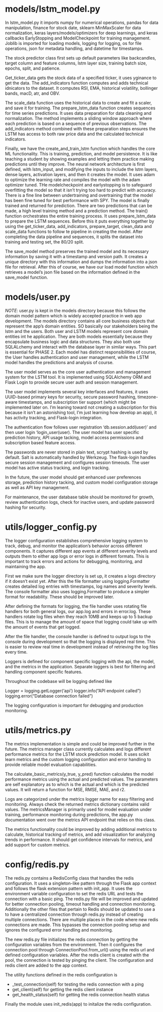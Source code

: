 # models/lstm_model.py

In lstm_model.py it imports numpy for numerical operations, pandas for data manipulation, finance for stock date, sklearn MinMaxScaler for data normalization, keras layers/models/optimizers for deep learnings, and keras callbacks EarlyStopping and ModelCheckpoint for training management. Joblib is imported for loading models, logging for logging, os for file operations, json for metadata handling, and datetime for timestamps. 

The stock predictor class first sets up default parameters like backcandles, target column and feature columns, lstm layer size, training batch size, epochs, split, and patience. 

Get_ticker_data gets the stock data of a specified ticker, it uses yginance to get the data. The add_indicators function computes and adds technical idnicators to the dataset. It computes RSI, EMA, historical volatility, bollinger bands, macD, atr, and OBV. 

The scale_data function uses the historical data to create and fit a scaler, and save it for training. The prepare_lstm_data function creates sequences for time series predictions. It uses data preparation for data cleaning and normalization. The method implements a sliding window approach where each prediction is based on a sequence of previous observations. The add_indicators method combined with these preparation steps ensures the LSTM has access to both raw price data and the calculated technical indicators. 


Finally, we have the create_and_train_lstm function which handles the core ML functionality. This is training, prediction, and model persistence. It is like teaching a student by showing examples and letting them practice making predictions until they improve. The neural network architecture is first defined, with lstm_input, and modifying the inputs to include the lstm layers, dense layers, activation layers, and then it creates the model. It uses adam to optimize the learning rate and compiles the model with the adam optimizer tuned. THe modelcheckpoint and earlystopping is to safeguard overfitting the model so that it isn’t trying too hard to predict with accuracy. There is a fine line between undertraining and overtraining that the model has been fine tuned for best performance with SPY. The model is finally trained and returned for prediction. There are two predictions that can be made, a high level training method and a prediction method. The train() function orchestrates the entire training process. It uses prepare_lstm_data to prepare the LSTM sequences. Before this it puts everything together by using the get_ticker_data, add_indicators, prepare_target, clean_data and scale_data functions to follow te pipeline in creating the model. After completing the data pipeline and sequences, it splits the dataset into training and testing set, the 80/20 split. 

The save_model method preserves the trained model and its necessary information by saving it with a timestamp and version path. It creates a unique directory with this information and dumps the information into a json file for retrieval. After this of course, we have our load model function which retrieves a model’s json file based on the information defined in the save_model function. 


# models/user.py

*NOTE*: 
user.py is kept in the models directory because this follows the domain model pattern which is widely accepted practice in web app development. The models directory contains all core business objects that represent the app’s domain entities. SO basically our stakeholders being the lstm and the users. Both user and LSTM models represent core domain entities int he application. They are both models essentially because they encapsulate business logic and data structures. They also both use SQLALchemy and interact with the database layer in similar ways. This part is essential for PHASE 2. Each model has distinct responsibilities of course, the User handles authentication and user management, while the LSTM model handles the predictions and analysis of course. 

The user model serves as the core user authentication and management system for the LSTM tool. It is implemented using SQLAlchemy ORM and Flask Login to provide secure user auth and session management. 

The user model implements several key interfaces and features, it uses UUID-based primary keys for security, secure password hashing, timezone-aware timestamps, and subscription tier support (which might be implemented later on. I’m leaning toward not creating a subscription for this because it isn’t an astonishing tool, I’m just learning how develop an app), it has activity tracking, and Flask-login integration. 

The authentication flow follows user registration ‘db.session.add(user)’ and then user login ‘login_user(user). The user model has user specific prediction history, API usage tacking, model access permissions and subscription based feature access. 

The passwords are never stored in plain text, scrypt hashing is used by default. Salt is automatically handled by Werkzeug. The flask-login handles secure session management and configures session timeouts. The user model has active status tracking, and login tracking. 

In the future, the user model should get enhanced user preferences storage, prediction history tacking, and custom model configuration storage as well as API key management. 

For maintenance, the user database table should be monitored for growth, review authentication logs, check for inactive users, and update password hashing for security. 


# utils/logger_config.py

The logger configuration establishes comprehensive logging system to track, debug, and monitor the application’s behavior across different components. It captures different app events at different severity levels and outputs them to either app logs or error logs in different formats. This is important to track errors and actions for debugging, monitoring, and maintaining the app. 

First we make sure the logger directory is set up, it creates a logs directory if it doesn’t exist yet. After this the file formatter using logging.Formatter creates detailed log entries with timestamps, log names and severity levels. The console formatter also uses logging.Formatter to produce a simpler format for readability. These should be improved later. 

After defining the formats for logging, the file handler uses rotating file handlers for both general logs, our app.log and errors in error.log. These handlers rotate log files when they reach 10MB and keeps up to 5 backup files. This is to manage the amount of space that logging could take up with the amount of events that get logged. 

After the file handler, the console handler is defined to output logs to the console during development so that the logging is displayed real time. This is easier to review real time in development instead of retrieving the log files every time. 

Loggers is defined for component specific logging with the api, the model, and the metrics in the application. Separate loggers is best for filtering and handling component specific features. 

Throughout the codebase will be logging defined like

Logger = logging.getLogger(‘api’)
logger.info(“API endpoint called”)
logging.error(“Database connection failed”)

The logging configuration is important for debugging and production monitoring. 

# utils/metrics.py

The metrics implementation is simple and could be improved further in the future. The metrics manager class currently calculates and logs different performance metrics for the LSTM stock prediction model. It uses scikit learn metrics and the custom logging configuration and error handling to provide reliable model evaluation capabilities. 

The calculate_basic_metrics(y_true, y_pred) function calculates the model performance metrics using the actual and predicted values. The parameters are self explanatory as to which is the actual and which is the predicted values. It will return a function for MSE, RMSE, MAE, and r2. 

Logs are categorized under the metrics logger name for easy filtering and monitoring. 
Always check the returned metrics dictionary contains valid values. The metricsManager is primarily used for model evaluation under training, performance monitoring during predictions, the app.py documentation went over the metrics API endpoint that relies on this class. 

The metrics functionality could be improved by adding additional metrics to calculate, historical tracking of metrics, and add visualization for analyzing trends in performance. It should get confidence intervals for metrics, and add support for custom metrics. 


# config/redis.py
The redis.py contains a RedisConfig class that handles the redis configuration. It uses a singleton-like pattern through the Flask app context and follows the flask extension pattern with init_app. It uses the environment variable configuration to set the redis URL and tests the connection with a basic ping. The redis.py file will be improved and updated for better connection pooling, timeout handling and connection monitoring. Additionally the other files that pertain to Redis should be updated to use a to have a centralized connection through redis.py instead of creating multiple connections. There are multiple places in the code where new redis connections are made. This bypasses the connection pooling setup and ignores the configured error handling and monitoring. 

The new redis.py file initializes the redis connection by getting the configuration variables from the environment. Then it configures the connection pool through ConnectionPool.from_url() using the redis url and defined configuration variables. After the redis client is created with the pool, the connection is tested by pinging the client. The configuration and redis client are added to the app context. 

The utility functions defined in the redis configuration is 
- _test_connection(self) for testing the redis connection with a ping
- get_client(self) for getting the redis client instance
- get_health_status(self) for getting the redis connection health status

Finally the module uses init_redis(app) to initalize the redis configuration. 
